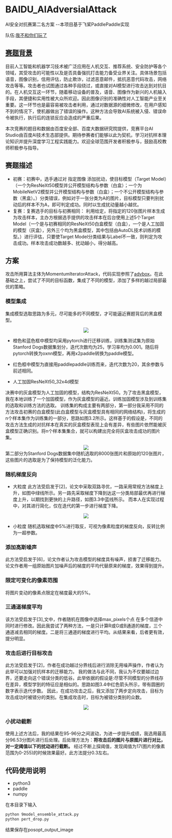 # BAIDU_AIAdversialAttack
AI安全对抗赛第二名方案               --本项目基于飞桨PaddlePaddle实现

队伍:[我不和你们玩了](https://github.com/sleepingxin)
## [赛题背景](https://aistudio.baidu.com/aistudio/competition/detail/15)
目前人工智能和机器学习技术被广泛应用在人机交互、推荐系统、安全防护等各个领域，其受攻击的可能性以及是否具备强抗打击能力备受业界关注。具体场景包括语音，图像识别，信用评估，防止欺诈，过滤恶意邮件，抵抗恶意代码攻击，网络攻击等等。攻击者也试图通过各种手段绕过，或直接对AI模型进行攻击达到对抗目的。在人机交互这一环节，随着移动设备的普及，语音、图像作为新兴的人机输入手段，其便捷和实用性被大众所欢迎。因此图像识别的准确性对人工智能产业至关重要。这一环节也是最容易被攻击者利用，通过对数据源的细微修改，在用户感知不到的情况下，使机器做出了错误的操作。这种方法会导致AI系统被入侵、错误命令被执行，执行后的连锁反应会造成的严重后果。

本次竞赛的题目和数据由百度安全部、百度大数据研究院提供，竞赛平台AI Studio由百度AI技术生态部提供。期待参赛者们能够以此为契机，学习对抗样本理论知识并提升深度学习工程实践能力。欢迎全球范围开发者积极参与，鼓励高校教师积极参与指导。
## 赛题描述
* 初赛：初赛中，选手通过对 指定图像 添加扰动，使目标模型（Target Model）（一个为ResNeXt50模型并公开模型结构与参数（白盒）；一个为MobileNetV2模型并公开模型结构与参数（白盒）；一个不公开模型结构与参数（黑盒）。）分类错误，例如对于一张分类为A的图片，目标模型只要判别扰动后的样本不为A，即可判定成功。同时以生成扰动量越小越优。
* 复赛：复赛选手的目标与初赛相同： 利用给定，将指定的120张图片样本生成为攻击样本，主办方根据选手提供的攻击样本在后台使用上述5个Target Model（一个是与初赛相同的ResNeXt50白盒模型（白盒），一个是人工加固的模型（灰盒），另外三个均为黑盒模型，其中包括由AutoDL技术训练的模型。）进行评估，只要使Target Model分类结果与Label不一致，则判定为攻击成功。样本攻击成功数越多、扰动越小，得分越高。

## 方案
攻击所用算法主体为MomentumIteratorAttack，代码实现参照了[advbox](https://github.com/advboxes/AdvBox)。在此基础之上，尝试了不同的目标函数，集成了不同的模型，添加了多样的越过局部最优的策略。
### 模型集成
集成模型选取思路为多元，尽可能多的不同模型，才可能逼近赛题背后的黑盒模型。
<div align=center><img src="https://github.com/sleepingxin/BAIDU_AIAdversialAttack/blob/master/pictures/图3.1.png"/></div>

* 橙色和蓝色框中模型均采用pytorch进行迁移训练，训练集测试集为原始Stanford Dogs数据集划分，迭代次数均为25，学习率均为0.001。随后将pytorch转换为oxnn模型，再用x2paddle转换为paddle模型。

* 红色框中模型为直接用paddlepaddle训练而来，迭代次数为20，其余参数与前述相同。

* 人工加固ResNeXt50_32x4d模型

决赛中的灰盒模型为人工加固的模型，结构为ResNeXt50。为了攻击黑盒模型，我在本地训练了一个加固模型，作为灰盒模型的逼近。训练加固模型涉及到训练集的选取和训练方法的选取。
训练集的构成主要有两部分，第一部分我采用不同的方法攻击初赛的白盒模型(此白盒模型与灰盒模型具有相同的网络结构)，将生成的n个样本集作为训练集的一部分，思路如图3.2所示。这样基于的假设是，不同的攻击方法生成的对抗样本在真实的灰盒模型表现上会有差异，有些图片依然能被灰盒模型正确识别。将n个样本集集合，就可以构建出完全将灰盒攻击成功的图片集。
<div align=center><img src="https://github.com/sleepingxin/BAIDU_AIAdversialAttack/blob/master/pictures/图3.2.png"/></div>
第二部分为Stanford Dogs数据集中随机选取的8000张图片和原始的120张图片，这些图片的选取是为了保持模型的泛化能力。

### 随机梯度反向
* 大粒度
此方法受启发于[2]，论文中采取双路寻优，一路采用常规方法梯度上升，如图中绿线所示。另一路先采取梯度下降到达这一分类局部最优再进行梯度上升，以期找到更快的上升路径，如图3.3中蓝线所示。
而本人在实现过程中，对其进行简化，仅在迭代的第一步进行梯度下降。
<div align=center><img src="https://github.com/sleepingxin/BAIDU_AIAdversialAttack/blob/master/pictures/图3.3.jpg"/></div>

* 小粒度
随机选取梯度中5%进行取反，可视为像素粒度的梯度反向，反转比例为一超参数。

### 添加高斯噪声
此方法受启发于[6]，论文作者认为攻击模型的梯度具有噪声，损害了迁移能力。论文作者用一组原始图片加噪声后的梯度的平均代替原来的梯度，效果得到提升。

### 限定可变化的像素范围
将图片变动的像素点限定在梯度最大的5%。

### 三通道梯度平均 
该方法受启发于[3],文中，作者随机在图像中选择max_pixels个点 在多个信道中同时进行修改。因此我尝试了两种方法，一是只计算R或G或B通道的梯度，三个通道减去相同的梯度。二是将三通道的梯度进行平均。从结果来看，后者更有效，提分明显。

### 攻击后进行目标攻击
此方法受启发于[2]，作者在成功越过分界线后进行消除无用噪声操作，作者认为此举可以加强对抗样本的迁移能力。
我的做法与此不同，我认为不仅要越过边界，还要走向这个错误分类的低谷。此举依据的假设是:尽管不同模型的分界线存在差异，模型学到的特征应是相似的。思路如图3.4中红色箭头所示，带有圆圈的数字表示迭代步数。
因此，在成功攻击之后，我又添加了两步定向攻击，目标为攻击成功时被错分的类别。在集成攻击时，目标为被错分类别的众数。
<div align=center><img src="https://github.com/sleepingxin/BAIDU_AIAdversialAttack/blob/master/pictures/图3.4.png"/></div>

### 小扰动截断
使用上述方法后，我的结果在95-96分之间波动，为进一步提升成绩，我选用最高分96.53分图片进行后处理。后处理方法为：**将攻击后的图片与原图片进行对比，对一定阈值以下的扰动进行截断。** 经过不断上探阈值，发现阈值为17(图片的像素范围为0-255)的时候效果最好。此方法提分0.3左右。

## 代码使用说明
- python3
- paddle
- numpy

在本目录下输入 
```bash
python 9model_ensemble_attack.py
python pert_drop.py
```
结果保存在posopt_output_image


